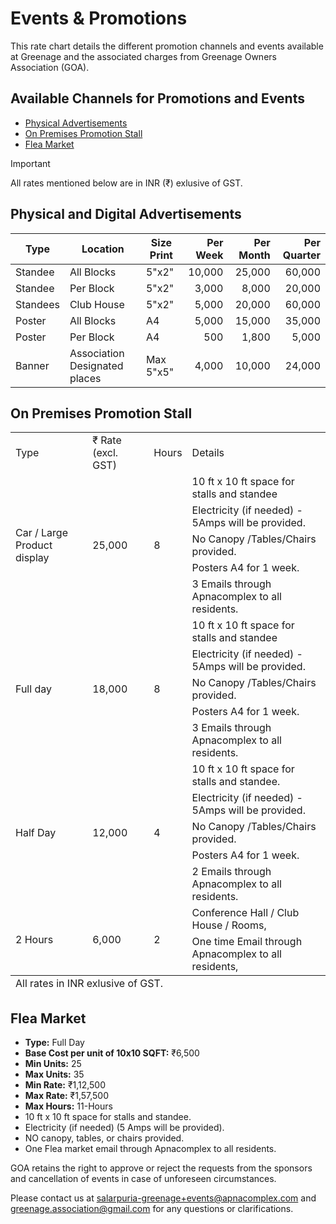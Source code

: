 # Events & Promotions

This rate chart details the different promotion channels and events available at Greenage and the associated charges from Greenage Owners Association (GOA).

## Available Channels for Promotions and Events

- <a href="#ads">Physical Advertisements</a>
- <a href="#stall">On Premises Promotion Stall</a>
- <a href="#fleamarket">Flea Market</a>

> [!IMPORTANT]
> All rates mentioned below are in INR (₹) exlusive of GST.

## Physical and Digital Advertisements

| Type     | Location                      | Size Print | Per Week | Per Month | Per Quarter |
|----------|-------------------------------|------------|---------:|----------:|------------:|
| Standee  | All Blocks                    | 5"x2"      | 10,000   | 25,000    | 60,000      |
| Standee  | Per Block                     | 5"x2"      | 3,000    | 8,000     | 20,000      |
| Standees | Club House                    | 5"x2"      | 5,000    | 20,000    | 60,000      |
| Poster   | All Blocks                    | A4         | 5,000    | 15,000    | 35,000      |
| Poster   | Per Block                     | A4         | 500      | 1,800     | 5,000       |
| Banner   | Association Designated places | Max 5"x5"  | 4,000    | 10,000    | 24,000      |

## On Premises Promotion Stall

<table>
    <tr>
      <td>Type</td>
      <td>₹ Rate (excl. GST)</td>
      <td>Hours</td>
        <td>Details</td>
    </tr>
    <tr>
        <td rowspan="5">Car / Large Product display</td>
        <td rowspan="5">25,000</td>
        <td rowspan="5">8</td>
        <td>10 ft x 10 ft space for stalls and standee</td>
    </tr>
    <tr>
        <td>Electricity (if needed) - 5Amps will be provided.</td>
    </tr>
    <tr>
        <td>No Canopy /Tables/Chairs provided.</td>
    </tr>
    <tr>
        <td>Posters A4 for 1 week.</td>
    </tr>
    <tr>
        <td>3 Emails through Apnacomplex to all residents.</td>
    </tr>
    <tr>
        <td rowspan="5">Full day</td>
        <td rowspan="5">18,000</td>
        <td rowspan="5">8</td>
        <td>10 ft x 10 ft space for stalls and standee</td>
    </tr>
    <tr>
        <td>Electricity (if needed) - 5Amps will be provided.</td>
    </tr>
    <tr>
        <td>No Canopy /Tables/Chairs provided.</td>
    </tr>
    <tr>
        <td>Posters A4 for 1 week.</td>
    </tr>
    <tr>
        <td>3 Emails through Apnacomplex to all residents.</td>
    </tr>
    <tr>
        <td rowspan="5">Half Day</td>
        <td rowspan="5">12,000</td>
        <td rowspan="5">4</td>
        <td>10 ft x 10 ft space for stalls and standee.</td>
    </tr>
    <tr>
        <td>Electricity (if needed) - 5Amps will be provided.</td>
    </tr>
    <tr>
        <td>No Canopy /Tables/Chairs provided.</td>
    </tr>
    <tr>
        <td>Posters A4 for 1 week.</td>
    </tr>
    <tr>
        <td>2 Emails through Apnacomplex to all residents.</td>
    </tr>
    <tr>
        <td rowspan="2">2 Hours</td>
        <td rowspan="2">6,000</td>
        <td rowspan="2">2</td>
        <td>Conference Hall / Club House / Rooms,</td>
    </tr>
    <tr>
         <td>One time Email through Apnacomplex to all residents,</td>
    </tr>
    <tfoot><tr><td colspan="6">All rates in INR exlusive of GST.</td></tr></tfoot>
</table>

## Flea Market

- **Type:** Full Day
- **Base Cost per unit of 10x10 SQFT:** ₹6,500
- **Min Units:** 25
- **Max Units:** 35
- **Min Rate:** ₹1,12,500
- **Max Rate:** ₹1,57,500
- **Max Hours:** 11-Hours
- 10 ft x 10 ft space for stalls and standee.
- Electricity (if needed) (5 Amps will be provided).
- NO canopy, tables, or chairs provided.
- One Flea market email through Apnacomplex to all residents.


GOA retains the right to approve or reject the requests from the sponsors and cancellation of events in case of unforeseen circumstances.

Please contact us at salarpuria-greenage+events@apnacomplex.com and greenage.association@gmail.com for any questions or clarifications.
